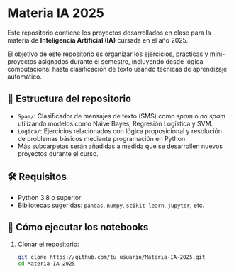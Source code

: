 # Materia IA 2025

Este repositorio contiene los proyectos desarrollados en clase para la materia de **Inteligencia Artificial (IA)** cursada en el año 2025.

El objetivo de este repositorio es organizar los ejercicios, prácticas y mini-proyectos asignados durante el semestre, incluyendo desde lógica computacional hasta clasificación de texto usando técnicas de aprendizaje automático.

## 📁 Estructura del repositorio

- `Spam/`: Clasificador de mensajes de texto (SMS) como *spam* o *no spam* utilizando modelos como Naive Bayes, Regresión Logística y SVM.
- `Logica/`: Ejercicios relacionados con lógica proposicional y resolución de problemas básicos mediante programación en Python.
- Más subcarpetas serán añadidas a medida que se desarrollen nuevos proyectos durante el curso.

## 🛠 Requisitos

- Python 3.8 o superior
- Bibliotecas sugeridas: `pandas`, `numpy`, `scikit-learn`, `jupyter`, etc.

## 🚀 Cómo ejecutar los notebooks

1. Clonar el repositorio:
   ```bash
   git clone https://github.com/tu_usuario/Materia-IA-2025.git
   cd Materia-IA-2025
